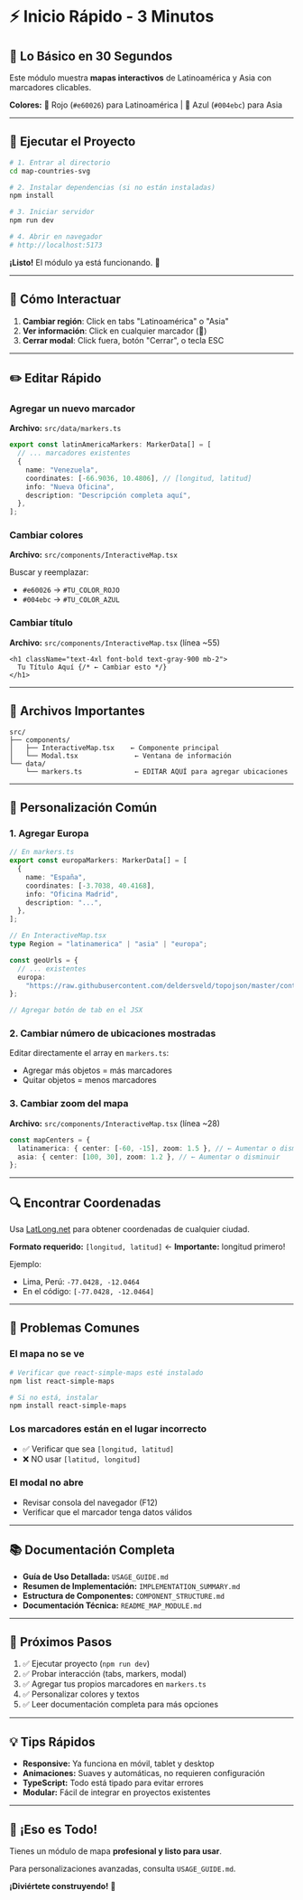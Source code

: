 # ⚡ Inicio Rápido - 3 Minutos

## 🎯 Lo Básico en 30 Segundos

Este módulo muestra **mapas interactivos** de Latinoamérica y Asia con marcadores clicables.

**Colores:** 🔴 Rojo (`#e60026`) para Latinoamérica | 🔵 Azul (`#004ebc`) para Asia

---

## 🚀 Ejecutar el Proyecto

```bash
# 1. Entrar al directorio
cd map-countries-svg

# 2. Instalar dependencias (si no están instaladas)
npm install

# 3. Iniciar servidor
npm run dev

# 4. Abrir en navegador
# http://localhost:5173
```

**¡Listo!** El módulo ya está funcionando. 🎉

---

## 📱 Cómo Interactuar

1. **Cambiar región**: Click en tabs "Latinoamérica" o "Asia"
2. **Ver información**: Click en cualquier marcador (📍)
3. **Cerrar modal**: Click fuera, botón "Cerrar", o tecla ESC

---

## ✏️ Editar Rápido

### Agregar un nuevo marcador

**Archivo:** `src/data/markers.ts`

```typescript
export const latinAmericaMarkers: MarkerData[] = [
  // ... marcadores existentes
  {
    name: "Venezuela",
    coordinates: [-66.9036, 10.4806], // [longitud, latitud]
    info: "Nueva Oficina",
    description: "Descripción completa aquí",
  },
];
```

### Cambiar colores

**Archivo:** `src/components/InteractiveMap.tsx`

Buscar y reemplazar:

- `#e60026` → `#TU_COLOR_ROJO`
- `#004ebc` → `#TU_COLOR_AZUL`

### Cambiar título

**Archivo:** `src/components/InteractiveMap.tsx` (línea ~55)

```tsx
<h1 className="text-4xl font-bold text-gray-900 mb-2">
  Tu Título Aquí {/* ← Cambiar esto */}
</h1>
```

---

## 📁 Archivos Importantes

```
src/
├── components/
│   ├── InteractiveMap.tsx    ← Componente principal
│   └── Modal.tsx              ← Ventana de información
└── data/
    └── markers.ts             ← EDITAR AQUÍ para agregar ubicaciones
```

---

## 🎨 Personalización Común

### 1. Agregar Europa

```typescript
// En markers.ts
export const europaMarkers: MarkerData[] = [
  {
    name: "España",
    coordinates: [-3.7038, 40.4168],
    info: "Oficina Madrid",
    description: "...",
  },
];

// En InteractiveMap.tsx
type Region = "latinamerica" | "asia" | "europa";

const geoUrls = {
  // ... existentes
  europa:
    "https://raw.githubusercontent.com/deldersveld/topojson/master/continents/europe.json",
};

// Agregar botón de tab en el JSX
```

### 2. Cambiar número de ubicaciones mostradas

Editar directamente el array en `markers.ts`:

- Agregar más objetos = más marcadores
- Quitar objetos = menos marcadores

### 3. Cambiar zoom del mapa

**Archivo:** `src/components/InteractiveMap.tsx` (línea ~28)

```typescript
const mapCenters = {
  latinamerica: { center: [-60, -15], zoom: 1.5 }, // ← Aumentar o disminuir
  asia: { center: [100, 30], zoom: 1.2 }, // ← Aumentar o disminuir
};
```

---

## 🔍 Encontrar Coordenadas

Usa [LatLong.net](https://www.latlong.net/) para obtener coordenadas de cualquier ciudad.

**Formato requerido:** `[longitud, latitud]` ← **Importante:** longitud primero!

Ejemplo:

- Lima, Perú: `-77.0428, -12.0464`
- En el código: `[-77.0428, -12.0464]`

---

## 🐛 Problemas Comunes

### El mapa no se ve

```bash
# Verificar que react-simple-maps esté instalado
npm list react-simple-maps

# Si no está, instalar
npm install react-simple-maps
```

### Los marcadores están en el lugar incorrecto

- ✅ Verificar que sea `[longitud, latitud]`
- ❌ NO usar `[latitud, longitud]`

### El modal no abre

- Revisar consola del navegador (F12)
- Verificar que el marcador tenga datos válidos

---

## 📚 Documentación Completa

- **Guía de Uso Detallada:** `USAGE_GUIDE.md`
- **Resumen de Implementación:** `IMPLEMENTATION_SUMMARY.md`
- **Estructura de Componentes:** `COMPONENT_STRUCTURE.md`
- **Documentación Técnica:** `README_MAP_MODULE.md`

---

## 🎯 Próximos Pasos

1. ✅ Ejecutar proyecto (`npm run dev`)
2. ✅ Probar interacción (tabs, markers, modal)
3. ✅ Agregar tus propios marcadores en `markers.ts`
4. ✅ Personalizar colores y textos
5. ✅ Leer documentación completa para más opciones

---

## 💡 Tips Rápidos

- **Responsive:** Ya funciona en móvil, tablet y desktop
- **Animaciones:** Suaves y automáticas, no requieren configuración
- **TypeScript:** Todo está tipado para evitar errores
- **Modular:** Fácil de integrar en proyectos existentes

---

## 🎉 ¡Eso es Todo!

Tienes un módulo de mapa **profesional y listo para usar**.

Para personalizaciones avanzadas, consulta `USAGE_GUIDE.md`.

**¡Diviértete construyendo!** 🚀
